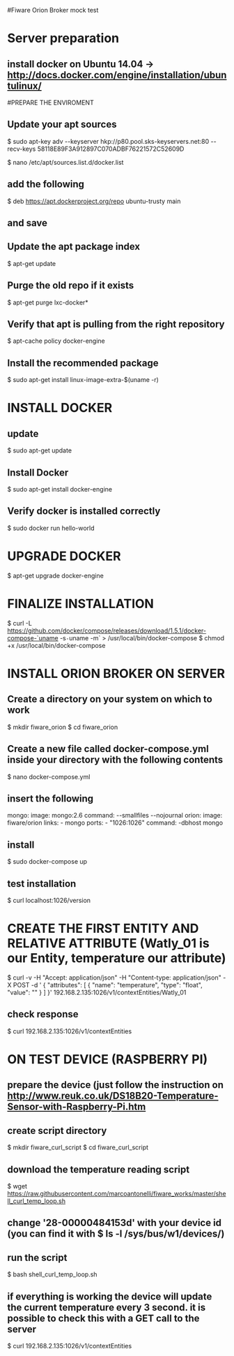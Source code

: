 #Fiware Orion Broker mock test
# Server preparation
## install docker on Ubuntu 14.04 -> http://docs.docker.com/engine/installation/ubuntulinux/

#PREPARE THE ENVIROMENT
## Update your apt sources
$ sudo apt-key adv --keyserver hkp://p80.pool.sks-keyservers.net:80 --recv-keys 58118E89F3A912897C070ADBF76221572C52609D

$ nano /etc/apt/sources.list.d/docker.list
## add the following
$ deb https://apt.dockerproject.org/repo ubuntu-trusty main
## and save

## Update the apt package index
$ apt-get update
## Purge the old repo if it exists
$ apt-get purge lxc-docker*
## Verify that apt is pulling from the right repository
$ apt-cache policy docker-engine
## Install the recommended package
$ sudo apt-get install linux-image-extra-$(uname -r)

# INSTALL DOCKER
## update
$ sudo apt-get update
## Install Docker
$ sudo apt-get install docker-engine
## Verify docker is installed correctly
$ sudo docker run hello-world

# UPGRADE DOCKER
$ apt-get upgrade docker-engine

# FINALIZE INSTALLATION
$ curl -L https://github.com/docker/compose/releases/download/1.5.1/docker-compose-`uname -s`-`uname -m` > /usr/local/bin/docker-compose
$ chmod +x /usr/local/bin/docker-compose

# INSTALL ORION BROKER ON SERVER
## Create a directory on your system on which to work
$ mkdir fiware_orion
$ cd fiware_orion
## Create a new file called docker-compose.yml inside your directory with the following contents
$ nano docker-compose.yml
## insert the following
mongo: image: mongo:2.6 command: --smallfiles --nojournal orion: image: fiware/orion links: - mongo ports: - "1026:1026" command: -dbhost mongo
## install
$ sudo docker-compose up
## test installation
$ curl localhost:1026/version

# CREATE THE FIRST ENTITY AND RELATIVE ATTRIBUTE (Watly_01 is our Entity, temperature our attribute)
$ curl -v -H "Accept: application/json" -H "Content-type: application/json" -X POST -d '
  { "attributes":
    [
      { "name": "temperature",
      "type": "float",
      "value": ""
      }
    ]
  }' 192.168.2.135:1026/v1/contextEntities/Watly_01

## check response
$ curl 192.168.2.135:1026/v1/contextEntities



# ON TEST DEVICE (RASPBERRY PI)
## prepare the device (just follow the instruction on http://www.reuk.co.uk/DS18B20-Temperature-Sensor-with-Raspberry-Pi.htm
## create script directory
$ mkdir fiware_curl_script
$ cd fiware_curl_script
## download the temperature reading script
$ wget https://raw.githubusercontent.com/marcoantonelli/fiware_works/master/shell_curl_temp_loop.sh
## change '28-00000484153d' with your device id (you can find it with $ ls -l /sys/bus/w1/devices/)
## run the script
$ bash shell_curl_temp_loop.sh

## if everything is working the device will update the current temperature every 3 second. it is possible to check this with a GET call to the server
$ curl 192.168.2.135:1026/v1/contextEntities
